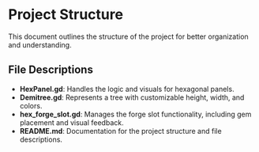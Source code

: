 # Project Structure

This document outlines the structure of the project for better organization and understanding.

## File Descriptions

- **HexPanel.gd**: Handles the logic and visuals for hexagonal panels.
- **Demitree.gd**: Represents a tree with customizable height, width, and colors.
- **hex_forge_slot.gd**: Manages the forge slot functionality, including gem placement and visual feedback.
- **README.md**: Documentation for the project structure and file descriptions.
